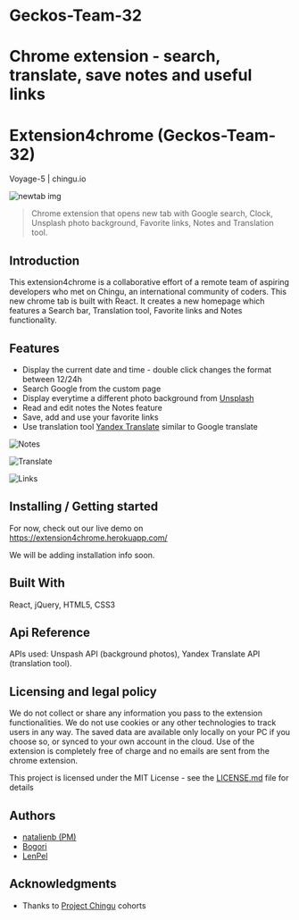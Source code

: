 # Geckos-Team-32
Chrome extension - search, translate, save notes and useful links
=======
# Extension4chrome (Geckos-Team-32)

Voyage-5 | chingu.io

![newtab img](http://res.cloudinary.com/cloudlenpel/image/upload/c_limit,q_61,w_792/v1532552422/extention4chrome/screenshot2.png)

> Chrome extension that opens new tab with Google search, Clock, Unsplash photo background, Favorite links, Notes and Translation tool.

## Introduction
This extension4chrome is a collaborative effort of a remote team of aspiring developers who met on Chingu, an international community of coders. This new chrome tab is built with React. It creates a new homepage which features a Search bar, Translation tool, Favorite links and Notes functionality. 


## Features
* Display the current date and time - double click changes the format between 12/24h
* Search Google from the custom page
* Display everytime a different photo background from [Unsplash](https://unsplash.com/)
* Read and edit notes the Notes feature
* Save, add and use your favorite links
* Use translation tool [Yandex Translate](https://translate.yandex.com/) similar to Google translate


![Notes](http://res.cloudinary.com/cloudlenpel/image/upload/c_scale,w_791/v1532555181/extention4chrome/notes.png "Notes")

![Translate](http://res.cloudinary.com/cloudlenpel/image/upload/c_scale,w_791/v1532555176/extention4chrome/translate.png "Yandex Translate")

![Links](http://res.cloudinary.com/cloudlenpel/image/upload/c_scale,w_791/v1532555170/extention4chrome/links.png "Links")


## Installing / Getting started

For now, check out our live demo on  https://extension4chrome.herokuapp.com/

We will be adding installation info soon.

## Built With

React, jQuery, HTML5, CSS3

## Api Reference

APIs used: Unspash API (background photos), Yandex Translate API (translation tool).

## Licensing and legal policy

We do not collect or share any information you pass to the extension functionalities. We do not use cookies or any other technologies to track users in any way. The saved data are available only locally on your PC if you choose so, or synced to your own account in the cloud. Use of the extension is completely free of charge and no emails are sent from the chrome extension. 

This project is licensed under the MIT License - see the [LICENSE.md](LICENSE.md) file for details

## Authors

* [natalienb (PM)](https://github.com/NatRavenhill)
* [Bogori](https://github.com/Bogori/)
* [LenPel](https://github.com/lenpel)

## Acknowledgments
* Thanks to [Project Chingu](https://chingu.io/) cohorts
